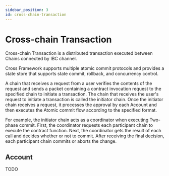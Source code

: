 ```yaml
---
sidebar_position: 3
id: cross-chain-transaction
---
```


# Cross-chain Transaction

Cross-chain Transaction is a distributed transaction executed between Chains connected by IBC channel.

Cross Framework supports multiple atomic commit protocols and provides a state store that supports state commit, rollback, and concurrency control.

A chain that receives a request from a user verifies the contents of the request and sends a packet containing a contract invocation request to the specified chain to initiate a transaction. The chain that receives the user's request to initiate a transaction is called the initiator chain. Once the initiator chain receives a request, it processes the approval by each Account and then executes the Atomic commit flow according to the specified format.

For example, the initiator chain acts as a coordinator when executing Two-phase commit. First, the coordinator requests each participant chain to execute the contract function. Next, the coordinator gets the result of each call and decides whether or not to commit. After receiving the final decision, each participant chain commits or aborts the change.

## Account

TODO